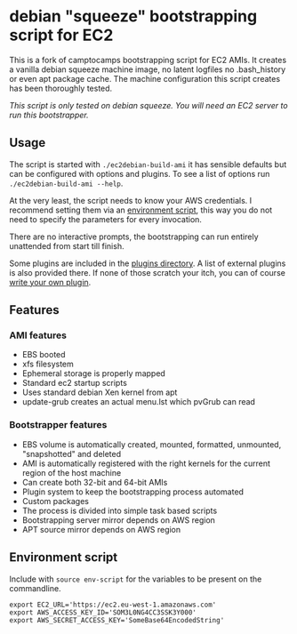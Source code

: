 # debian "squeeze" bootstrapping script for EC2 #

This is a fork of camptocamps bootstrapping script for EC2 AMIs. It creates a
vanilla debian squeeze machine image, no latent logfiles no .bash\_history or
even apt package cache.  The machine configuration this script creates has been
thoroughly tested.

*This script is only tested on debian squeeze.*
*You will need an EC2 server to run this bootstrapper.*

## Usage ##

The script is started with ``./ec2debian-build-ami`` it has sensible defaults
but can be configured with options and plugins. To see a list of options run
``./ec2debian-build-ami --help``.  

At the very least, the script needs to know your AWS credentials.
I recommend setting them via an [environment script](#environment-script), this
way you do not need to specify the parameters for every invocation.

There are no interactive prompts, the bootstrapping can run entirely unattended
from start till finish.

Some plugins are included in the [plugins directory](https://github.com/andsens/ec2debian-build-ami/tree/master/plugins).
A list of external plugins is also provided there.  If none of those scratch
your itch, you can of course [write your own plugin](https://github.com/andsens/ec2debian-build-ami/blob/master/plugins/HOWTO.md).

## Features ##

### AMI features ###

* EBS booted
* xfs filesystem
* Ephemeral storage is properly mapped
* Standard ec2 startup scripts
* Uses standard debian Xen kernel from apt
* update-grub creates an actual menu.lst which pvGrub can read

### Bootstrapper features ###

* EBS volume is automatically created, mounted, formatted, unmounted, "snapshotted" and deleted
* AMI is automatically registered with the right kernels for the current region of the host machine
* Can create both 32-bit and 64-bit AMIs
* Plugin system to keep the bootstrapping process automated
* Custom packages
* The process is divided into simple task based scripts
* Bootstrapping server mirror depends on AWS region
* APT source mirror depends on AWS region

## Environment script ##
Include with `source env-script` for the variables to be present on the commandline.
```
export EC2_URL='https://ec2.eu-west-1.amazonaws.com'
export AWS_ACCESS_KEY_ID='SOM3L0NG4CC3SSK3Y000'
export AWS_SECRET_ACCESS_KEY='SomeBase64EncodedString'
```
